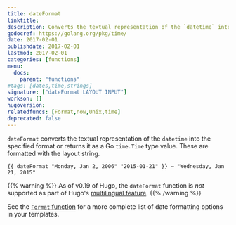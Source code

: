 ```yaml
---
title: dateFormat
linktitle:
description: Converts the textual representation of the `datetime` into the specified format.
godocref: https://golang.org/pkg/time/
date: 2017-02-01
publishdate: 2017-02-01
lastmod: 2017-02-01
categories: [functions]
menu:
  docs:
    parent: "functions"
#tags: [dates,time,strings]
signature: ["dateFormat LAYOUT INPUT"]
workson: []
hugoversion:
relatedfuncs: [Format,now,Unix,time]
deprecated: false
---
```


`dateFormat` converts the textual representation of the `datetime` into the specified format or returns it as a Go `time.Time` type value. These are formatted with the layout string.

```
{{ dateFormat "Monday, Jan 2, 2006" "2015-01-21" }} → "Wednesday, Jan 21, 2015"
```

{{% warning %}}
As of v0.19 of Hugo, the `dateFormat` function is *not* supported as part of Hugo's [multilingual feature](/content-management/multilingual/).
{{% /warning %}}

See the [`Format` function](/functions/format/) for a more complete list of date formatting options in your templates.

